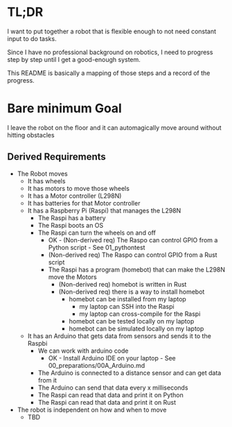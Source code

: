 # TL;DR

I want to put together a robot that is flexible enough to not need constant input to do tasks.

Since I have no professional background on robotics, I need to progress step by step until I get a good-enough system.

This README is basically a mapping of those steps and a record of the progress.

# Bare minimum Goal

I leave the robot on the floor and it can automagically move around without hitting obstacles

## Derived Requirements
- The Robot moves
  - It has wheels
  - It has motors to move those wheels
  - It has a Motor controller (L298N)
  - It has batteries for that Motor controller
  - It has a Raspberry Pi (Raspi) that manages the L298N
    - The Raspi has a battery
    - The Raspi boots an OS
    - The Raspi can turn the wheels on and off
      - OK - (Non-derived req) The Raspo can control GPIO from a Python script - See 01_pythontest
      - (Non-derived req) The Raspo can control GPIO from a Rust script
      - The Raspi has a program (homebot) that can make the L298N move the Motors
        - (Non-derived req) homebot is written in Rust
        - (Non-derived req) there is a way to install homebot
          - homebot can be installed from my laptop
            - my laptop can SSH into the Raspi
            - my laptop can cross-compile for the Raspi
          - homebot can be tested locally on my laptop
          - homebot can be simulated locally on my laptop
  - It has an Arduino that gets data from sensors and sends it to the Raspbi
    - We can work with arduino code
      - OK - Install Arduino IDE on your laptop - See 00_preparations/00A_Arduino.md
    - The Arduino is connected to a distance sensor and can get data from it
    - The Arduino can send that data every x milliseconds
    - The Raspi can read that data and print it on Python
    - The Raspi can read that data and print it on Rust
- The robot is independent on how and when to move
  - TBD
